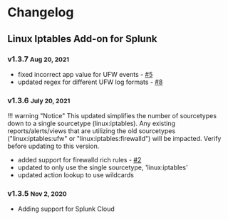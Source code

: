 # Changelog

## Linux Iptables Add-on for Splunk

### v1.3.7 <small>Aug 20, 2021</small>

- fixed incorrect app value for UFW events - [#5](https://github.com/ZachChristensen28/TA-linux_iptables/issues/5)
- updated regex for different UFW log formats - [#8](https://github.com/ZachChristensen28/TA-linux_iptables/issues/8)

### v1.3.6 <small>July 20, 2021</small>

!!! warning "Notice"
    This updated simplifies the number of sourcetypes down to a single sourcetype (linux:iptables). Any existing reports/alerts/views that are utilizing the old sourcetypes ("linux:iptables:ufw" or "linux:iptables:firewalld") will be impacted. Verify before updating to this version.

- added support for firewalld rich rules - [#2](https://github.com/ZachChristensen28/TA-linux_iptables/issues/2)
- updated to only use the single sourcetype, 'linux:iptables'
- updated action lookup to use wildcards

### v1.3.5 <small>Nov 2, 2020</small>

- Adding support for Splunk Cloud
